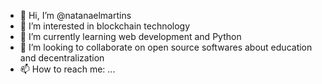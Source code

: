 - 👋 Hi, I’m @natanaelmartins
- 👀 I’m interested in blockchain technology
- 🌱 I’m currently learning web development and Python
- 💞️ I’m looking to collaborate on open source softwares about education and decentralization
- 📫 How to reach me: ...

<!---
Dev-may-cry/Dev-may-cry is a ✨ special ✨ repository because its `README.md` (this file) appears on your GitHub profile.
You can click the Preview link to take a look at your changes.
--->
